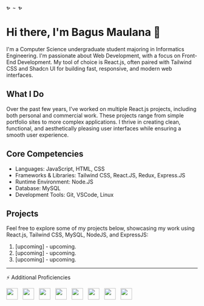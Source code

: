 <!--
**bagusmaulanahasan/bagusmaulanahasan** is a ✨ _special_ ✨ repository because its `README.md` (this file) appears on your GitHub profile.

## Hi there 👋
- 🔭 I’m currently working on ...
- 🌱 I’m currently learning ...
- 👯 I’m looking to collaborate on ...
- 🤔 I’m looking for help with ...
- 💬 Ask me about ...
- 📫 How to reach me: ...
- 😄 Pronouns: ...
- ⚡ Fun fact: ...
- 🧰 Languages and Tools ...
-->

**`✨ ~ ✨`**

<h1>Hi there, I'm Bagus Maulana 👋</h1>
<p>
I'm a Computer Science undergraduate student majoring in Informatics Engineering. I'm passionate about Web Development, with a focus on Front-End Development. My tool of choice is React.js, often paired with Tailwind CSS and Shadcn UI for building fast, responsive, and modern web interfaces.  
</p>

<h2>What I Do</h2>
<p>
Over the past few years, I’ve worked on multiple React.js projects, including both personal and commercial work. These projects range from simple portfolio sites to more complex applications. I thrive in creating clean, functional, and aesthetically pleasing user interfaces while ensuring a smooth user experience.  
</p>

<h2>Core Competencies</h2>
<ul>
  <li>
    Languages: JavaScript, HTML, CSS
  </li>
  <li>
    Frameworks & Libraries: Tailwind CSS, React.JS, Redux, Express.JS
  </li>
  <li>
    Runtime Environment: Node.JS
  </li>
  <li>
    Database: MySQL
  </li>
  <li>
    Development Tools: Git, VSCode, Linux
  </li>
</ul>

<h2>Projects</h2>
<p>
Feel free to explore some of my projects below, showcasing my work using React.js, Tailwind CSS, MySQL, NodeJS, and ExpressJS:
</p>
<ol>
  <li>
    [upcoming] - upcoming.
  </li>
  <li>
    [upcoming] - upcoming.
  </li>
  <li>
    [upcoming] - upcoming.
  </li>
</ol>


<!--
<h2>Let’s Connect!</h2>
<p>
I’m always open to collaborating on interesting projects or discussing new ideas. Feel free to reach out to me on:  
</p>

<ul style="list-style-type: none;">
 <li>
   Email: -
 </li>
  <li>
    LinkedIn: -    
  </li>
  <li>
    Instagram: -    
  </li>
</ul>
-->

---

<!--### ⚡ More Languages and Tools-->
⚡ Additional Proficiencies

<img align="left" width="30px" style="padding-right:10px;" src="https://cdn.jsdelivr.net/gh/devicons/devicon@latest/icons/html5/html5-original.svg" />
<img align="left" width="30px" style="padding-right:10px;" src="https://cdn.jsdelivr.net/gh/devicons/devicon@latest/icons/css3/css3-original.svg" />
<img align="left" width="30px" style="padding-right:10px;" src="https://cdn.jsdelivr.net/gh/devicons/devicon@latest/icons/sass/sass-original.svg" />
<img align="left" width="30px" style="padding-right:10px;" src="https://cdn.jsdelivr.net/gh/devicons/devicon@latest/icons/javascript/javascript-original.svg" />
<img align="left" width="30px" style="padding-right:10px;" src="https://cdn.jsdelivr.net/gh/devicons/devicon@latest/icons/tailwindcss/tailwindcss-original.svg" />
<img align="left" width="30px" style="padding-right:10px;" src="https://cdn.jsdelivr.net/gh/devicons/devicon@latest/icons/react/react-original.svg" />
<img align="left" width="30px" style="padding-right:10px;" src="https://cdn.jsdelivr.net/gh/devicons/devicon@latest/icons/nodejs/nodejs-original.svg" />
<img align="left" width="30px" style="padding-right:10px;" src="https://cdn.jsdelivr.net/gh/devicons/devicon@latest/icons/git/git-original.svg" />
<!--
<img align="left" width="30px" style="padding-right:10px;" src="https://cdn.jsdelivr.net/gh/devicons/devicon@latest/icons/typescript/typescript-original.svg" />
<img align="left" width="30px" style="padding-right:10px;" src="https://cdn.jsdelivr.net/gh/devicons/devicon@latest/icons/nextjs/nextjs-original.svg" />
<img align="left" width="30px" style="padding-right:10px;" src="https://cdn.jsdelivr.net/gh/devicons/devicon@latest/icons/go/go-original-wordmark.svg" />
<img align="left" width="30px" style="padding-right:10px;" src="https://cdn.jsdelivr.net/gh/devicons/devicon@latest/icons/mongodb/mongodb-plain-wordmark.svg" />
<img align="left" width="30px" style="padding-right:10px;" src="https://cdn.jsdelivr.net/gh/devicons/devicon@latest/icons/docker/docker-original.svg" />
-->

<!--
<img align="left" width="30px" style="padding-right:10px;" src="https://cdn.jsdelivr.net/gh/devicons/devicon@latest/icons/mongodb/mongodb-original.svg" />
-->
